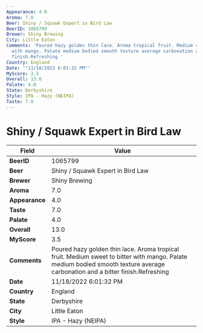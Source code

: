 ```yaml
---
Appearance: 4.0
Aroma: 7.0
Beer: Shiny / Squawk Expert in Bird Law
BeerID: 1065799
Brewer: Shiny Brewing
City: Little Eaton
Comments: 'Poured hazy golden thin lace. Aroma tropical fruit. Medium sweet to bitter
  with mango. Palate medium bodied smooth texture average carbonation and a bitter
  finish.Refreshing '
Country: England
Date: '"11/18/2022 6:01:32 PM"'
MyScore: 3.5
Overall: 13.0
Palate: 4.0
State: Derbyshire
Style: IPA - Hazy (NEIPA)
Taste: 7.0
---
```


# Shiny / Squawk Expert in Bird Law

| Field         | Value |
|---------------|-------|
| **BeerID** | 1065799 |
| **Beer** | Shiny / Squawk Expert in Bird Law |
| **Brewer** | Shiny Brewing |
| **Aroma** | 7.0 |
| **Appearance** | 4.0 |
| **Taste** | 7.0 |
| **Palate** | 4.0 |
| **Overall** | 13.0 |
| **MyScore** | 3.5 |
| **Comments** | Poured hazy golden thin lace. Aroma tropical fruit. Medium sweet to bitter with mango. Palate medium bodied smooth texture average carbonation and a bitter finish.Refreshing  |
| **Date** | 11/18/2022 6:01:32 PM |
| **Country** | England |
| **State** | Derbyshire |
| **City** | Little Eaton |
| **Style** | IPA - Hazy (NEIPA) |
